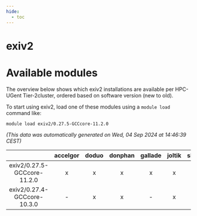 ```yaml
---
hide:
  - toc
---
```


exiv2
=====

# Available modules


The overview below shows which exiv2 installations are available per HPC-UGent Tier-2cluster, ordered based on software version (new to old).

To start using exiv2, load one of these modules using a `module load` command like:

```shell
module load exiv2/0.27.5-GCCcore-11.2.0
```

*(This data was automatically generated on Wed, 04 Sep 2024 at 14:46:39 CEST)*  

| |accelgor|doduo|donphan|gallade|joltik|shinx|skitty|
| :---: | :---: | :---: | :---: | :---: | :---: | :---: | :---: |
|exiv2/0.27.5-GCCcore-11.2.0|x|x|x|x|x|-|x|
|exiv2/0.27.4-GCCcore-10.3.0|-|x|x|-|x|-|x|
